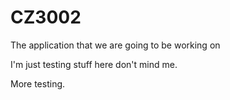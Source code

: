 # CZ3002
The application that we are going to be working on

I'm just testing stuff  here don't mind me.

More testing.
